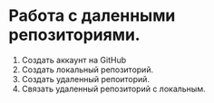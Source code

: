 # Работа с даленными репозиториями.
1. Создать аккаунт на GitHub
2. Создать локальный репозиторий.
3. Создать удаленный репоиторий.
4. Связать удаленный репозиторий с локальным.